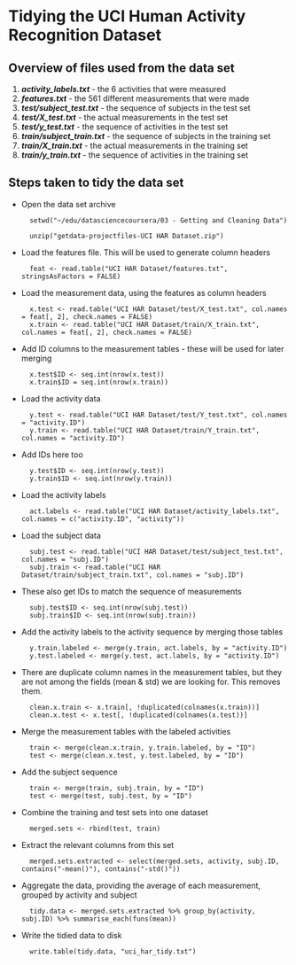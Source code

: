 # Tidying the UCI Human Activity Recognition Dataset

## Overview of files used from the data set

1. __*activity_labels.txt*__ - the 6 activities that were measured
1. __*features.txt*__ - the 561 different measurements that were made
1. __*test/subject_test.txt*__ - the sequence of subjects in the test set
1. __*test/X_test.txt*__ - the actual measurements in the test set
1. __*test/y_test.txt*__ - the sequence of activities in the test set
1. __*train/subject_train.txt*__ - the sequence of subjects in the training set
1. __*train/X_train.txt*__ - the actual measurements in the training set
1. __*train/y_train.txt*__ - the sequence of activities in the training set

## Steps taken to tidy the data set

* Open the data set archive

        setwd("~/edu/datasciencecoursera/03 - Getting and Cleaning Data")
        
        unzip("getdata-projectfiles-UCI HAR Dataset.zip")

* Load the features file. This will be used to generate column headers

        feat <- read.table("UCI HAR Dataset/features.txt", stringsAsFactors = FALSE)

* Load the measurement data, using the features as column headers

        x.test <- read.table("UCI HAR Dataset/test/X_test.txt", col.names = feat[, 2], check.names = FALSE)
        x.train <- read.table("UCI HAR Dataset/train/X_train.txt", col.names = feat[, 2], check.names = FALSE)

* Add ID columns to the measurement tables - these will be used for later merging

        x.test$ID <- seq.int(nrow(x.test))
        x.train$ID = seq.int(nrow(x.train))

* Load the activity data

        y.test <- read.table("UCI HAR Dataset/test/Y_test.txt", col.names = "activity.ID")
        y.train <- read.table("UCI HAR Dataset/train/Y_train.txt", col.names = "activity.ID")

* Add IDs here too

        y.test$ID <- seq.int(nrow(y.test))
        y.train$ID <- seq.int(nrow(y.train))

* Load the activity labels

        act.labels <- read.table("UCI HAR Dataset/activity_labels.txt", col.names = c("activity.ID", "activity"))

* Load the subject data

        subj.test <- read.table("UCI HAR Dataset/test/subject_test.txt", col.names = "subj.ID")
        subj.train <- read.table("UCI HAR Dataset/train/subject_train.txt", col.names = "subj.ID")

* These also get IDs to match the sequence of measurements

        subj.test$ID <- seq.int(nrow(subj.test))
        subj.train$ID <- seq.int(nrow(subj.train))

* Add the activity labels to the activity sequence by merging those tables

        y.train.labeled <- merge(y.train, act.labels, by = "activity.ID")
        y.test.labeled <- merge(y.test, act.labels, by = "activity.ID")

* There are duplicate column names in the measurement tables, but they are not among the fields (mean & std) we are looking for. This removes them.

        clean.x.train <- x.train[, !duplicated(colnames(x.train))]
        clean.x.test <- x.test[, !duplicated(colnames(x.test))]

* Merge the measurement tables with the labeled activities

        train <- merge(clean.x.train, y.train.labeled, by = "ID")
        test <- merge(clean.x.test, y.test.labeled, by = "ID")

* Add the subject sequence

        train <- merge(train, subj.train, by = "ID")
        test <- merge(test, subj.test, by = "ID")

* Combine the training and test sets into one dataset

        merged.sets <- rbind(test, train)

* Extract the relevant columns from this set

        merged.sets.extracted <- select(merged.sets, activity, subj.ID, contains("-mean()"), contains("-std()"))

* Aggregate the data, providing the average of each measurement, grouped by activity and subject

        tidy.data <- merged.sets.extracted %>% group_by(activity, subj.ID) %>% summarise_each(funs(mean))

* Write the tidied data to disk

        write.table(tidy.data, "uci_har_tidy.txt")